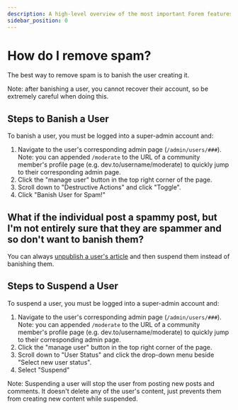 ```yaml
---
description: A high-level overview of the most important Forem features.
sidebar_position: 0
---
```


# How do I remove spam?

The best way to remove spam is to banish the user creating it.

Note: after banishing a user, you cannot recover their account, so be extremely careful when doing this.

## Steps to Banish a User

To banish a user, you must be logged into a super-admin account and:

1. Navigate to the user's corresponding admin page (`/admin/users/###`). Note: you can appended `/moderate` to the URL of a community member's profile page (e.g. dev.to/username/moderate) to quickly jump to their corresponding admin page.
2. Click the "manage user" button in the top right corner of the page.
3. Scroll down to "Destructive Actions" and click "Toggle".
4. Click "Banish User for Spam!"

## What if the individual post a spammy post, but I'm not entirely sure that they are spammer and so don't want to banish them?

You can always [unpublish a user's article](https://forem-admin.netlify.app/docs/_managing-your-community/how_do_I_delete_a_post_or_comment) and then suspend them instead of banishing them.

## Steps to Suspend a User

To suspend a user, you must be logged into a super-admin account and:

1. Navigate to the user's corresponding admin page (`/admin/users/###`). Note: you can appended `/moderate` to the URL of a community member's profile page (e.g. dev.to/username/moderate) to quickly jump to their corresponding admin page.
2. Click the "manage user" button in the top right corner of the page.
3. Scroll down to "User Status" and click the drop-down menu beside "Select new user status".
4. Select "Suspend"

Note: Suspending a user will stop the user from posting new posts and comments. It doesn't delete any of the user's content, just prevents them from creating new content while suspended.
